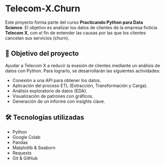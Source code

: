 # Telecom-X.Churn


Este proyecto forma parte del curso **Practicando Python para Data Science**. El objetivo es analizar los datos de clientes de la empresa ficticia **Telecom X**, con el fin de entender las causas por las que los clientes cancelan sus servicios (churn).

## 🎯 Objetivo del proyecto

Ayudar a Telecom X a reducir la evasión de clientes mediante un análisis de datos con Python. Para lograrlo, se desarrollarán las siguientes actividades:

- Conexión a una API para obtener los datos.
- Aplicación del proceso ETL (Extracción, Transformación y Carga).
- Análisis exploratorio de datos (EDA).
- Visualización de patrones con gráficos.
- Generación de un informe con insights clave.

## 🛠️ Tecnologías utilizadas

- Python
- Google Colab
- Pandas
- Matplotlib & Seaborn
- Requests
- Git & GitHub
